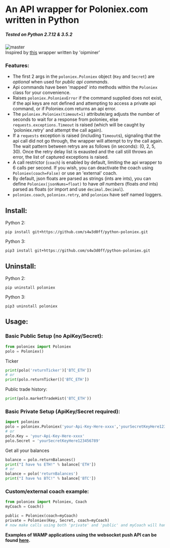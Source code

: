 # **An API wrapper for Poloniex.com written in Python**  
##### _Tested on Python 2.7.12 & 3.5.2_  
![master](https://api.travis-ci.org/s4w3d0ff/python-poloniex.svg?branch=master)  
Inspired by [this](http://pastebin.com/8fBVpjaj) wrapper written by 'oipminer'

### Features:
- The first 2 args in the `poloniex.Poloniex` object (`Key` and `Secret`) are _optional_ when used for _public api commands_.
- Api commands have been 'mapped' into methods within the `Poloniex` class for your convenience.
- Raises `poloniex.PoloniexError` if the command supplied does not exist, if the api keys are not defined and attempting to access a private api command, or if Poloniex.com returns an api error.
- The `poloniex.Poloniex(timeout=1)` attribute/arg adjusts the number of seconds to wait for a response from poloniex, else `requests.exceptions.Timeout` is raised (which will be caught by 'poloniex.retry' and attempt the call again).
- If a `requests` exception is raised (including `Timeout`s), signaling that the api call did not go through, the wrapper will attempt to try the call again. The wait pattern between retrys are as follows (in seconds): (0, 2, 5, 30). Once the retry delay list is exausted and the call still throws an error, the list of captured exceptions is raised.
- A call restrictor (`coach`) is enabled by default, limiting the api wrapper to 6 calls per second. If you wish, you can deactivate the coach using `Poloniex(coach=False)` or use an 'external' coach.
- By default, json floats are parsed as strings (ints are ints), you can define `Poloniex(jsonNums=float)` to have _all numbers_ (floats _and_ ints) parsed as floats (or import and use `decimal.Decimal`).
- `poloniex.coach`, `poloniex.retry`, and `poloniex` have self named loggers.

## Install:
Python 2:
```
pip install git+https://github.com/s4w3d0ff/python-poloniex.git
```

Python 3:
```
pip3 install git+https://github.com/s4w3d0ff/python-poloniex.git
```

## Uninstall:
Python 2:
```
pip uninstall poloniex
```

Python 3:
```
pip3 uninstall poloniex
```

## Usage:
### Basic Public Setup (no ApiKey/Secret):
```python
from poloniex import Poloniex
polo = Poloniex()
```
Ticker
```python
print(polo('returnTicker')['BTC_ETH'])
# or
print(polo.returnTicker()['BTC_ETH'])
```
Public trade history:
```python
print(polo.marketTradeHist('BTC_ETH'))
```

### Basic Private Setup (ApiKey/Secret required):
```python
import poloniex
polo = poloniex.Poloniex('your-Api-Key-Here-xxxx','yourSecretKeyHere123456789')
# or
polo.Key = 'your-Api-Key-Here-xxxx'
polo.Secret = 'yourSecretKeyHere123456789'
```
Get all your balances
```python
balance = polo.returnBalances()
print("I have %s ETH!" % balance['ETH'])
# or
balance = polo('returnBalances')
print("I have %s BTC!" % balance['BTC'])
```
### Custom/external coach example:
```python
from poloniex import Poloniex, Coach
myCoach = Coach()

public = Poloniex(coach=myCoach)
private = Poloniex(Key, Secret, coach=myCoach)
# now make calls using both 'private' and 'public' and myCoach will handle both
```

**Examples of WAMP applications using the websocket push API can be found [here](https://github.com/s4w3d0ff/python-poloniex/tree/master/examples).**
